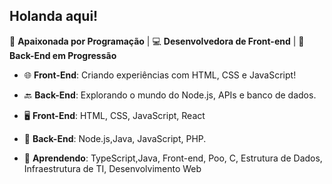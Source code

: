## Holanda aqui! 

🚀 **Apaixonada por Programação** | 💻 **Desenvolvedora de Front-end** | 🔧 **Back-End em Progressão**

- 🌐 **Front-End**: Criando experiências  com HTML, CSS e JavaScript!
- 🔙 **Back-End**: Explorando o mundo do Node.js, APIs e banco de dados.

- 🖥️ **Front-End**: HTML, CSS, JavaScript, React
- 🔧 **Back-End**: Node.js,Java, JavaScript, PHP.  
- 🌱 **Aprendendo**: TypeScript,Java, Front-end, Poo, C, Estrutura de Dados, Infraestrutura de TI, Desenvolvimento Web

